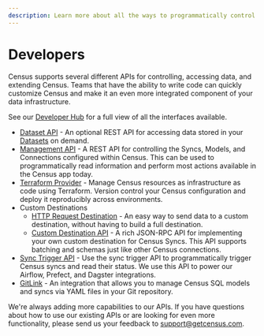 ```yaml
---
description: Learn more about all the ways to programmatically control Census
---
```


# Developers

Census supports several different APIs for controlling, accessing data, and extending Census. Teams that have the ability to write code can quickly customize Census and make it an even more integrated component of your data infrastructure.

See our [Developer Hub](https://developers.getcensus.com) for a full view of all the interfaces available.

* [Dataset API](broken-reference) - An optional REST API for accessing data stored in your [Datasets](broken-reference) on demand.
* [Management API](api.md) - A REST API for controlling the Syncs, Models, and Connections configured within Census. This can be used to programmatically read information and perform most actions available in the Census app today.
* [Terraform Provider](terraform.md) - Manage Census resources as infrastructure as code using Terraform. Version control your Census configuration and deploy it reproducibly across environments.
* Custom Destinations
  * [HTTP Request Destination](../../destinations/http-request.md) - An easy way to send data to a custom destination, without having to build a full destination.
  * [Custom Destination API](custom-api.md) - A rich JSON-RPC API for implementing your own custom destination for Census Syncs. This API supports batching and schemas just like other Census connections.
* [Sync Trigger API](../../syncs/triggering-syncs.md#sync-trigger-api) - Use the sync trigger API to programmatically trigger Census syncs and read their status. We use this API to power our Airflow, Prefect, and Dagster integrations.
* [GitLink](broken-reference) - An integration that allows you to manage Census SQL models and syncs via YAML files in your Git repository.

We're always adding more capabilities to our APIs. If you have questions about how to use our existing APIs or are looking for even more functionality, please send us your feedback to [support@getcensus.com](mailto:support@getcensus.com).
